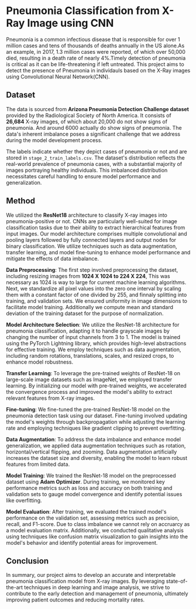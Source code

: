 # Pneumonia Classification from X-Ray Image using CNN

Pneumonia is a common infectious disease that is responsible for over 1 million cases and tens of thousands of deaths annually in the US alone.As an example, in 2017, 1.3 million cases were reported, of which over 50,000 died, resulting in a death rate of nearly 4%.Timely detection of pneumonia is critical as it can be life-threatening if left untreated. This project aims to detect the presence of Pneumonia in individauls based on the X-Ray images using Convolutional Neural Network(CNN).

## Dataset

The data is sourced from **Arizona Pneumonia Detection Challenge dataset** provided by the Radiological Society of North America. It consists of **26,684** X-ray images, of which about 20,000 do not show signs of pneumonia. And around 6000 actually do show signs of pneumonia. The data's inherent imbalance poses a significant challenge that we address during the model development process.

The labels indicate whether they depict cases of pneumonia or not and are stored in `stage_2_train_labels.csv`. The dataset's distribution reflects the real-world prevalence of pneumonia cases, with a substantial majority of images portraying healthy individuals. This imbalanced distribution necessitates careful handling to ensure model performance and generalization.

## Method

We utilized the **ResNet18** architecture to classify X-ray images into pneumonia-positive or not. CNNs are particularly well-suited for image classification tasks due to their ability to extract hierarchical features from input images. Our model architecture comprises multiple convolutional and pooling layers followed by fully connected layers and output nodes for binary classification. We utilize techniques such as data augmentation, transfer learning, and model fine-tuning to enhance model performance and mitigate the effects of data imbalance.

**Data Preprocessing**: The first step involved preprocessing the dataset, including resizing images from **1024 X 1024 to 224 X 224**, This was necessary as 1024 is way to large for current machine learning algorithms. Next, we standardize all pixel values into the zero one interval by scaling them with a constant factor of one divided by 255, and finnaly splitting into training, and validation sets. We ensured uniformity in image dimensions to facilitate model training. Additionally we compute mean and standard deviation of the training dataset for the purpose of normalization.

**Model Architecture Selection**: We utilize the ResNet-18 architecture for pneumonia classification, adapting it to handle grayscale images by changing the number of input channels from 3 to 1. The model is trained using the PyTorch Lightning library, which provides high-level abstractions for effective training. We employ techniques such as data augmentation, including random rotations, translations, scales, and resized crops, to enhance model robustness.

**Transfer Learning**: To leverage the pre-trained weights of ResNet-18 on large-scale image datasets such as ImageNet, we employed transfer learning. By initializing our model with pre-trained weights, we accelerated the convergence process and improved the model's ability to extract relevant features from X-ray images.

**Fine-tuning**: We fine-tuned the pre-trained ResNet-18 model on the pneumonia detection task using our dataset. Fine-tuning involved updating the model's weights through backpropagation while adjusting the learning rate and employing techniques like gradient clipping to prevent overfitting.

**Data Augmentation**: To address the data imbalance and enhance model generalization, we applied data augmentation techniques such as rotation, horizontal/vertical flipping, and zooming. Data augmentation artificially increases the dataset size and diversity, enabling the model to learn robust features from limited data.

**Model Training**: We trained the ResNet-18 model on the preprocessed dataset using **Adam Optimizer**. During training, we monitored key performance metrics such as loss and accuracy on both training and validation sets to gauge model convergence and identify potential issues like overfitting.

**Model Evaluation**: After training, we evaluated the trained model's performance on the validation set, assessing metrics such as precision, recall, and F1-score. Due to class imbalance we cannot rely on accruarcy as a model evaluation matrix. Additionally, we conducted qualitative analysis using techniques like confusion matrix visualization to gain insights into the model's behavior and identify potential areas for improvement. 

## Conclusion

In summary, our project aims to develop an accurate and interpretable pneumonia classification model from X-ray images. By leveraging state-of-the-art techniques in deep learning and image analysis, we strive to contribute to the early detection and management of pneumonia, ultimately improving patient outcomes and reducing mortality rates.